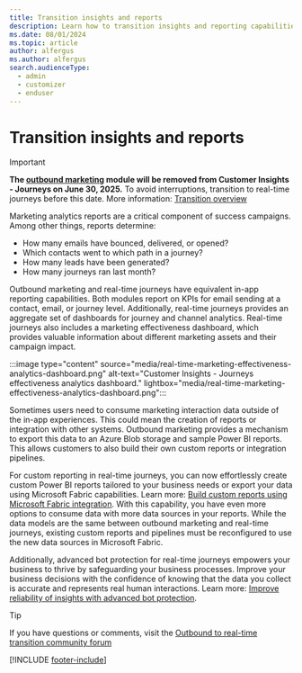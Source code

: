 ```yaml
---
title: Transition insights and reports
description: Learn how to transition insights and reporting capabilities from outbound marketing to real-time journeys in Dynamics 365 Customer Insights - Journeys.
ms.date: 08/01/2024
ms.topic: article
author: alfergus
ms.author: alfergus
search.audienceType: 
  - admin
  - customizer
  - enduser
---
```


# Transition insights and reports

> [!IMPORTANT]
> **The [outbound marketing](user-guide.md) module will be removed from Customer Insights - Journeys on June 30, 2025.** To avoid interruptions, transition to real-time journeys before this date. More information: [Transition overview](transition-overview.md)

Marketing analytics reports are a critical component of success campaigns. Among other things, reports determine:
-	How many emails have bounced, delivered, or opened?
-	Which contacts went to which path in a journey?
-	How many leads have been generated?
-	How many journeys ran last month?

Outbound marketing and real-time journeys have equivalent in-app reporting capabilities. Both modules report on KPIs for email sending at a contact, email, or journey level. Additionally, real-time journeys provides an aggregate set of dashboards for journey and channel analytics. Real-time journeys also includes a marketing effectiveness dashboard, which provides valuable information about different marketing assets and their campaign impact.

:::image type="content" source="media/real-time-marketing-effectiveness-analytics-dashboard.png" alt-text="Customer Insights - Journeys effectiveness analytics dashboard." lightbox="media/real-time-marketing-effectiveness-analytics-dashboard.png":::

Sometimes users need to consume marketing interaction data outside of the in-app experiences. This could mean the creation of reports or integration with other systems. Outbound marketing provides a mechanism to export this data to an Azure Blob storage and sample Power BI reports. This allows customers to also build their own custom reports or integration pipelines.

For custom reporting in real-time journeys, you can now effortlessly create custom Power BI reports tailored to your business needs or export your data using Microsoft Fabric capabilities. Learn more: [Build custom reports using Microsoft Fabric integration](fabric-integration.md). With this capability, you have even more options to consume data with more data sources in your reports. While the data models are the same between outbound marketing and real-time journeys, existing custom reports and pipelines must be reconfigured to use the new data sources in Microsoft Fabric.

Additionally, advanced bot protection for real-time journeys empowers your business to thrive by safeguarding your business processes. Improve your business decisions with the confidence of knowing that the data you collect is accurate and represents real human interactions. Learn more: [Improve reliability of insights with advanced bot protection](/dynamics365/customer-insights/journeys/bot-protection).

> [!TIP]
> If you have questions or comments, visit the [Outbound to real-time transition community forum](https://community.dynamics.com/forums/thread/?partialUrl=Outbound-to-Real-Time-Transition)

[!INCLUDE [footer-include](./includes/footer-banner.md)]
